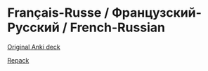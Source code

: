 # Français-Russe / Французский-Русский / French-Russian

[Original Anki deck](https://ankiweb.net/shared/info/1396202499)

[Repack](./Fr-Ru.apkg)